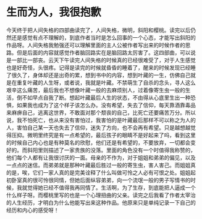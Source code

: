 # 生而为人，我很抱歉

今天终于把人间失格的四部曲读完了，人间失格，微明，斜阳和樱桃。读完以后仍然还是感觉有点不理解的，到底作者当时是怎么回事的一个心态，才能写出斜阳的作品呀。人间失格我勉强还可以理解里面的主人公被作者写出来的时候作者的思路。但是后面的内容就感觉作者脑回路实在是脑回路太厉害了。这四部曲，可以说是一部比一部丧。云天下午读完人间失格的时候真的已经很难受了，对于人生感觉也是好奇怪，头很疼。记得是读完的时候就昏昏的睡着了，醒来的时候发现已经睡了很久了，身体却还是出奇的累，想到书中的内容，想到叶藏的一生，仿佛自己就是在重复叶藏的人生呀，或者说，我就是叶藏。不禁萌生了自杀的念头，寻人这么艰辛这么痛苦，最后我也不想像叶藏一般的去麻烦别人，过着像寄生虫一般的生活，倒不如早点自我了断。想起叶藏最后人生的状态，不由得从心底里生出一种恐惧，如果我也成为了这个样子该怎么办。没有希望，失去了信仰，每天靠酒靠毒品来麻痹自己，逃离这世界，不敢面对那个颓丧的自己，比死亡还要痛苦万分。所以说，我不怕死亡，也从来没有害怕过，我害怕的是叶藏最后那样不可以称之为人的人，害怕自己某一天也失去了信仰，迷失了方向，也不会再有希望。只是越想越觉得压抑。微明里终究是有一点希望的，最后孩子的眼睛不是好起来了吗，看到这里的时候自己内心也是有种莫名的欣慰，他们还是有希望的，不要放弃，一切都会变好的。而斜阳里则描述了一家贵族的没落。里面的角色没有一个时值得我称赞的，他们每个人都有让我很讨厌的一面。母亲的不作为，对于姐姐和弟弟的偏见，以及一点点的迷信。而弟弟就是那种叶藏最后胜过一般的寄生虫，害人害己。而姐姐真的是，唉，它们一家人真的是完美诠释了什么叫做可怜之人必有可恨之处。姐姐起初卧室真的很可怜很同情，但她后面纵容弟弟，向一个流氓一般的男子写情书的时候，我就觉得她已经不值得我再同情了。生活啊，为了生存，到底能把人逼成一个什么样子呀。而樱桃里写的也是一个心理扭曲的父亲。读完之后我看了作者太宰治的人生经历，才明白为什么他能写出来这种作品。他原来只是单纯记录一下自己的经历和内心的感受呀！
